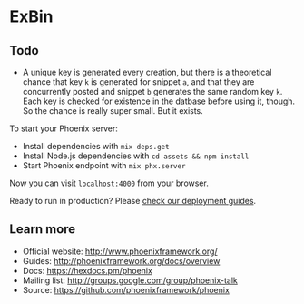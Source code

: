# ExBin

## Todo

 - A unique key is generated every creation, but there is a theoretical chance that key `k` is generated for snippet `a`, and that they are concurrently posted and snippet `b` generates the same random key `k`. Each key is checked for existence in the datbase before using it, though. So the chance is really super small. But it exists.

To start your Phoenix server:

  * Install dependencies with `mix deps.get`
  * Install Node.js dependencies with `cd assets && npm install`
  * Start Phoenix endpoint with `mix phx.server`

Now you can visit [`localhost:4000`](http://localhost:4000) from your browser.

Ready to run in production? Please [check our deployment guides](http://www.phoenixframework.org/docs/deployment).

## Learn more

  * Official website: http://www.phoenixframework.org/
  * Guides: http://phoenixframework.org/docs/overview
  * Docs: https://hexdocs.pm/phoenix
  * Mailing list: http://groups.google.com/group/phoenix-talk
  * Source: https://github.com/phoenixframework/phoenix
